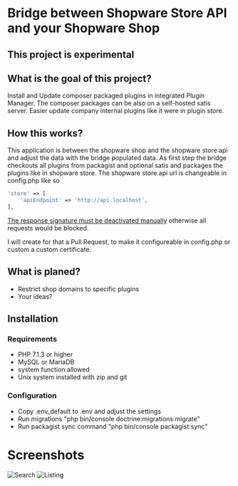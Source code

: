 # Bridge between Shopware Store API and your Shopware Shop

## This project is experimental

## What is the goal of this project?

Install and Update composer packaged plugins in integrated Plugin Manager. 
The composer packages can be also on a self-hosted satis server. Easier update company internal plugins like it were in plugin store.

## How this works?

This application is between the shopware shop and the shopware store api and adjust the data with the bridge populated data.
As first step the bridge checkouts all plugins from packagist and optional satis and packages the plugins like in shopware store.
The shopware store api url is changeable in config.php like so

```php
'store' => [
    'apiEndpoint' => 'http://api.localhost',
],
```
[The response signature must be deactivated manually](https://github.com/shopware/shopware/blob/5.3/engine/Shopware/Bundle/PluginInstallerBundle/StoreClient.php#L524) otherwise all requests would be blocked.

I will create for that a Pull Request, to make it configureable in config.php or custom a custom certificate.

## What is planed?
* Restrict shop domains to specific plugins
* Your ideas?

## Installation

### Requirements 
* PHP 7.1.3 or higher
* MySQL or MariaDB
* system function allowed
* Unix system installed with zip and git

### Configuration

* Copy .env_default to .env and adjust the settings
* Run migrations "php bin/console doctrine:migrations:migrate"
* Run packagist sync command "php bin/console packagist:sync"

# Screenshots
![Search](https://i.imgur.com/JQ7eWmX.png)
![Listing](https://i.imgur.com/oEKH9G6.png)
